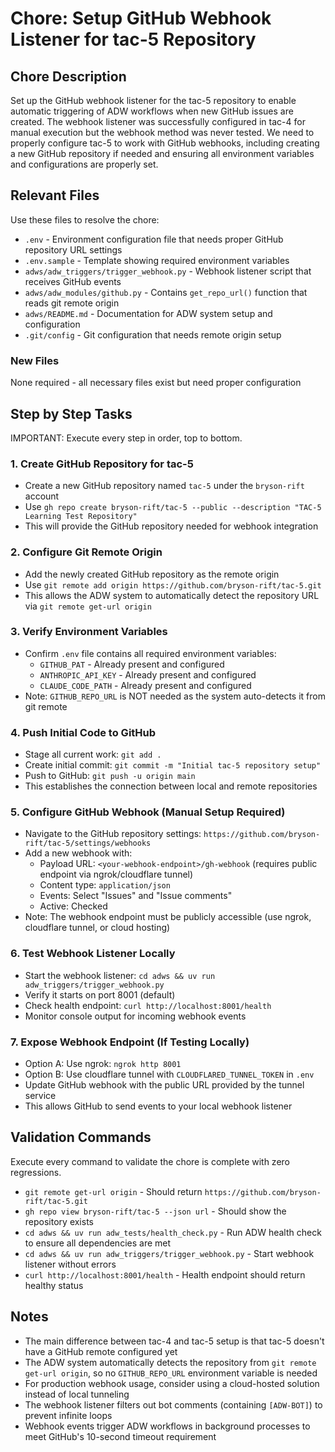 # Chore: Setup GitHub Webhook Listener for tac-5 Repository

## Chore Description
Set up the GitHub webhook listener for the tac-5 repository to enable automatic triggering of ADW workflows when new GitHub issues are created. The webhook listener was successfully configured in tac-4 for manual execution but the webhook method was never tested. We need to properly configure tac-5 to work with GitHub webhooks, including creating a new GitHub repository if needed and ensuring all environment variables and configurations are properly set.

## Relevant Files
Use these files to resolve the chore:

- `.env` - Environment configuration file that needs proper GitHub repository URL settings
- `.env.sample` - Template showing required environment variables
- `adws/adw_triggers/trigger_webhook.py` - Webhook listener script that receives GitHub events
- `adws/adw_modules/github.py` - Contains `get_repo_url()` function that reads git remote origin
- `adws/README.md` - Documentation for ADW system setup and configuration
- `.git/config` - Git configuration that needs remote origin setup

### New Files
None required - all necessary files exist but need proper configuration

## Step by Step Tasks
IMPORTANT: Execute every step in order, top to bottom.

### 1. Create GitHub Repository for tac-5
- Create a new GitHub repository named `tac-5` under the `bryson-rift` account
- Use `gh repo create bryson-rift/tac-5 --public --description "TAC-5 Learning Test Repository"`
- This will provide the GitHub repository needed for webhook integration

### 2. Configure Git Remote Origin
- Add the newly created GitHub repository as the remote origin
- Use `git remote add origin https://github.com/bryson-rift/tac-5.git`
- This allows the ADW system to automatically detect the repository URL via `git remote get-url origin`

### 3. Verify Environment Variables
- Confirm `.env` file contains all required environment variables:
  - `GITHUB_PAT` - Already present and configured
  - `ANTHROPIC_API_KEY` - Already present and configured
  - `CLAUDE_CODE_PATH` - Already present and configured
- Note: `GITHUB_REPO_URL` is NOT needed as the system auto-detects it from git remote

### 4. Push Initial Code to GitHub
- Stage all current work: `git add .`
- Create initial commit: `git commit -m "Initial tac-5 repository setup"`
- Push to GitHub: `git push -u origin main`
- This establishes the connection between local and remote repositories

### 5. Configure GitHub Webhook (Manual Setup Required)
- Navigate to the GitHub repository settings: `https://github.com/bryson-rift/tac-5/settings/webhooks`
- Add a new webhook with:
  - Payload URL: `<your-webhook-endpoint>/gh-webhook` (requires public endpoint via ngrok/cloudflare tunnel)
  - Content type: `application/json`
  - Events: Select "Issues" and "Issue comments"
  - Active: Checked
- Note: The webhook endpoint must be publicly accessible (use ngrok, cloudflare tunnel, or cloud hosting)

### 6. Test Webhook Listener Locally
- Start the webhook listener: `cd adws && uv run adw_triggers/trigger_webhook.py`
- Verify it starts on port 8001 (default)
- Check health endpoint: `curl http://localhost:8001/health`
- Monitor console output for incoming webhook events

### 7. Expose Webhook Endpoint (If Testing Locally)
- Option A: Use ngrok: `ngrok http 8001`
- Option B: Use cloudflare tunnel with `CLOUDFLARED_TUNNEL_TOKEN` in `.env`
- Update GitHub webhook with the public URL provided by the tunnel service
- This allows GitHub to send events to your local webhook listener

## Validation Commands
Execute every command to validate the chore is complete with zero regressions.

- `git remote get-url origin` - Should return `https://github.com/bryson-rift/tac-5.git`
- `gh repo view bryson-rift/tac-5 --json url` - Should show the repository exists
- `cd adws && uv run adw_tests/health_check.py` - Run ADW health check to ensure all dependencies are met
- `cd adws && uv run adw_triggers/trigger_webhook.py` - Start webhook listener without errors
- `curl http://localhost:8001/health` - Health endpoint should return healthy status

## Notes
- The main difference between tac-4 and tac-5 setup is that tac-5 doesn't have a GitHub remote configured yet
- The ADW system automatically detects the repository from `git remote get-url origin`, so no `GITHUB_REPO_URL` environment variable is needed
- For production webhook usage, consider using a cloud-hosted solution instead of local tunneling
- The webhook listener filters out bot comments (containing `[ADW-BOT]`) to prevent infinite loops
- Webhook events trigger ADW workflows in background processes to meet GitHub's 10-second timeout requirement